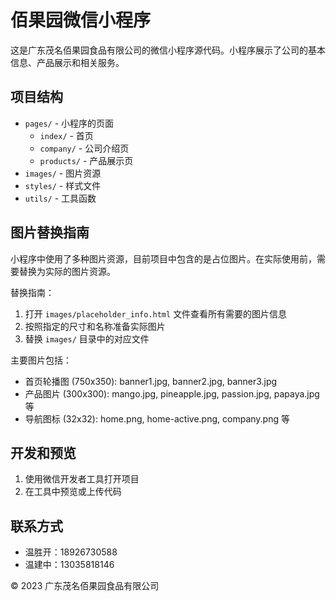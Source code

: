 # 佰果园微信小程序

这是广东茂名佰果园食品有限公司的微信小程序源代码。小程序展示了公司的基本信息、产品展示和相关服务。

## 项目结构

- `pages/` - 小程序的页面
  - `index/` - 首页
  - `company/` - 公司介绍页
  - `products/` - 产品展示页
- `images/` - 图片资源
- `styles/` - 样式文件
- `utils/` - 工具函数

## 图片替换指南

小程序中使用了多种图片资源，目前项目中包含的是占位图片。在实际使用前，需要替换为实际的图片资源。

替换指南：
1. 打开 `images/placeholder_info.html` 文件查看所有需要的图片信息
2. 按照指定的尺寸和名称准备实际图片
3. 替换 `images/` 目录中的对应文件

主要图片包括：
- 首页轮播图 (750x350): banner1.jpg, banner2.jpg, banner3.jpg
- 产品图片 (300x300): mango.jpg, pineapple.jpg, passion.jpg, papaya.jpg 等
- 导航图标 (32x32): home.png, home-active.png, company.png 等

## 开发和预览

1. 使用微信开发者工具打开项目
2. 在工具中预览或上传代码

## 联系方式

- 温胜开：18926730588
- 温建中：13035818146

© 2023 广东茂名佰果园食品有限公司

